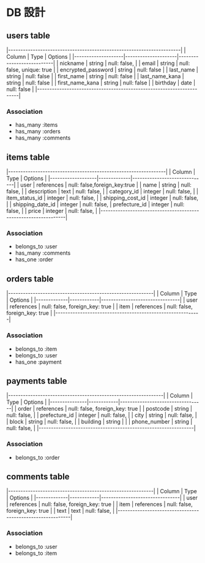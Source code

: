 # DB 設計

## users table

|----------------------------------------------------------------------|
| Column             | Type                | Options                   |
|--------------------|---------------------|---------------------------|
| nickname           | string              | null: false,              |
| email              | string              | null: false, unique: true |
| encrypted_password | string              | null: false               |
| last_name          | string              | null: false               |
| first_name         | string              | null: false               |
| last_name_kana     | string              | null: false               |
| first_name_kana    | string              | null: false               |
| birthday           | date                | null: false               |
|----------------------------------------------------------------------|

### Association

* has_many :items
* has_many :orders
* has_many :comments

## items table

|----------------------------------------------------------------|
| Column            |  Type       | Options                      |
|-------------------|-------------|------------------------------|
| user              | references  | null: false,foreign_key:true |
| name              | string      | null: false,                 |
| description       | text        | null: false,                 |
| category_id       | integer     | null: false,                 |
| item_status_id    | integer     | null: false,                 |
| shipping_cost_id  | integer     | null: false,                 |
| shipping_date_id  | integer     | null: false,
| prefecture_id     | integer     | null: false,                 |
| price             | integer     | null: false,                 |
|----------------------------------------------------------------|


### Association

- belongs_to :user
- has_many :comments
- has_one :order

## orders table

|-----------------------------------------------------------|
| Column      | Type       | Options                        |
|-------------|------------|--------------------------------|
| user        | references | null: false, foreign_key: true |
| item        | references | null: false, foreign_key: true |
|-----------------------------------------------------------|

### Association

- belongs_to :item
- belongs_to :user
- has_one :payment

## payments table

|---------------------------------------------------------------|
| Column        | Type       | Options                          | 
|---------------|------------|----------------------------------|
| order         | references | null: false, foreign_key: true   |
| postcode      | string     | null: false,                     |
| prefecture_id | integer    | null: false,                     |
| city          | string     | null: false,                     |
| block         | string     | null: false,                     |
| building      | string     |                                  |
| phone_number  | string     | null: false,                     |
|---------------------------------------------------------------|

### Association
- belongs_to :order

## comments table

|-----------------------------------------------------------|
| Column      | Type       | Options                        |
|-------------|------------|--------------------------------|
| user        | references | null: false, foreign_key: true |
| item        | references | null: false, foreign_key: true |
| text        | text       | null: false,                   |
|-----------------------------------------------------------|

### Association
- belongs_to :user
- belongs_to :item

